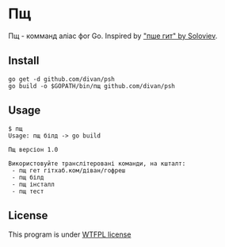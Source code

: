 # Пщ

Пщ - комманд аліас фоr Go.
Inspired by ["пше гит" by Soloviev](https://gist.github.com/piranha/6319369).

## Install

    go get -d github.com/divan/psh
    go build -o $GOPATH/bin/пщ github.com/divan/psh
    
## Usage

    $ пщ
    Usage: пщ білд -> go build
    
    Пщ версіон 1.0
    
    Використовуйте транслітеровані команди, на кшталт:
     - пщ гет гітхаб.ком/діван/гофреш
     - пщ білд
     - пщ інсталл
     - пщ тест

## License

This program is under [WTFPL license](http://www.wtfpl.net)
